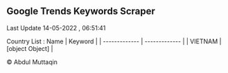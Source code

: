 

## Google Trends Keywords Scraper 
 
Last Update 14-05-2022 , 06:51:41

Country List :
 Name  | Keyword |
| ------------- | ------------- |
| VIETNAM | [object Object] |



© Abdul Muttaqin 
